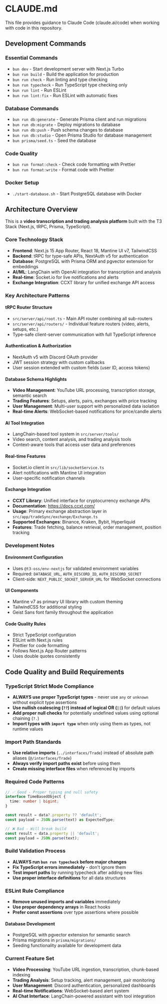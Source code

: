 # CLAUDE.md

This file provides guidance to Claude Code (claude.ai/code) when working with code in this repository.

## Development Commands

### Essential Commands
- `bun dev` - Start development server with Next.js Turbo
- `bun run build` - Build the application for production
- `bun run check` - Run linting and type checking
- `bun run typecheck` - Run TypeScript type checking only
- `bun run lint` - Run ESLint
- `bun run lint:fix` - Run ESLint with automatic fixes

### Database Commands
- `bun run db:generate` - Generate Prisma client and run migrations
- `bun run db:migrate` - Deploy migrations to database
- `bun run db:push` - Push schema changes to database
- `bun run db:studio` - Open Prisma Studio for database management
- `bun prisma/seed.ts` - Seed the database

### Code Quality
- `bun run format:check` - Check code formatting with Prettier
- `bun run format:write` - Format code with Prettier

### Docker Setup
- `./start-database.sh` - Start PostgreSQL database with Docker

## Architecture Overview

This is a **video transcription and trading analysis platform** built with the T3 Stack (Next.js, tRPC, Prisma, TypeScript).

### Core Technology Stack
- **Frontend**: Next.js 15 App Router, React 18, Mantine UI v7, TailwindCSS
- **Backend**: tRPC for type-safe APIs, NextAuth v5 for authentication
- **Database**: PostgreSQL with Prisma ORM and pgvector extension for embeddings
- **AI/ML**: LangChain with OpenAI integration for transcription and analysis
- **Real-time**: Socket.io for live notifications and alerts
- **Exchange Integration**: CCXT library for unified exchange API access

### Key Architecture Patterns

#### tRPC Router Structure
- `src/server/api/root.ts` - Main API router combining all sub-routers
- `src/server/api/routers/` - Individual feature routers (video, alerts, setups, etc.)
- Type-safe client-server communication with full TypeScript inference

#### Authentication & Authorization
- NextAuth v5 with Discord OAuth provider
- JWT session strategy with custom callbacks
- User session extended with custom fields (user ID, access tokens)

#### Database Schema Highlights
- **Video Management**: YouTube URL processing, transcription storage, semantic search
- **Trading Features**: Setups, alerts, pairs, exchanges with price tracking
- **User Management**: Multi-user support with personalized data isolation
- **Real-time Alerts**: WebSocket-based notifications for price/candle alerts

#### AI Tool Integration
- LangChain-based tool system in `src/server/tools/`
- Video search, content analysis, and trading analysis tools
- Context-aware tools that access user data and preferences

#### Real-time Features
- Socket.io client in `src/lib/socketService.ts`
- Alert notifications with Mantine UI integration
- User-specific notification channels

#### Exchange Integration
- **CCXT Library**: Unified interface for cryptocurrency exchange APIs
- **Documentation**: https://docs.ccxt.com/
- **Usage**: Primary exchange abstraction layer in `src/app/tradeSync/exchange/Exchange.ts`
- **Supported Exchanges**: Binance, Kraken, Bybit, Hyperliquid
- **Features**: Trade fetching, balance retrieval, order management, position tracking

### Development Notes

#### Environment Configuration
- Uses `@t3-oss/env-nextjs` for validated environment variables
- Required: `DATABASE_URL`, `AUTH_DISCORD_ID`, `AUTH_DISCORD_SECRET`
- Client-side: `NEXT_PUBLIC_SOCKET_SERVER_URL` for WebSocket connections

#### UI Components
- Mantine v7 as primary UI library with custom theming
- TailwindCSS for additional styling
- Geist Sans font family throughout the application

#### Code Quality Rules
- Strict TypeScript configuration
- ESLint with Next.js rules
- Prettier for code formatting
- Follows Next.js App Router patterns
- Uses double quotes consistently

## Code Quality and Build Requirements

### TypeScript Strict Mode Compliance
- **ALWAYS use proper TypeScript types** - never use `any` or `unknown` without explicit type assertions
- **Use nullish coalescing (`??`) instead of logical OR (`||`)** for default values
- **Add proper null checks** for potentially undefined values using optional chaining (`?.`)
- **Import types with `import type`** when only using them as types, not runtime values

### Import Path Standards
- **Use relative imports** (`../interfaces/Trade`) instead of absolute path aliases (`@/interfaces/Trade`)
- **Always verify import paths exist** before using them
- **Create missing interface files** when referenced by imports

### Required Code Patterns
```typescript
// ✅ Good - Proper typing and null safety
interface TimeBasedObject {
  time: number | bigint;
}

const result = data?.property ?? 'default';
const payload = JSON.parse(text) as ExpectedType;

// ❌ Bad - Will break build
const result = data.property || 'default';
const payload = JSON.parse(text);
```

### Build Validation Process
- **ALWAYS run `bun run typecheck` before major changes**
- **Fix TypeScript errors immediately** - don't ignore them
- **Test import paths** by running typecheck after adding new files
- **Use proper interface definitions** for all data structures

### ESLint Rule Compliance
- **Remove unused imports and variables** immediately
- **Use proper dependency arrays** in React hooks
- **Prefer const assertions** over type assertions where possible

#### Database Development
- PostgreSQL with pgvector extension for semantic search
- Prisma migrations in `prisma/migrations/`
- Seeding functionality available for development data

### Current Feature Set
- **Video Processing**: YouTube URL ingestion, transcription, chunk-based indexing
- **Trading Analysis**: Setup tracking, alert management, pair monitoring
- **User Management**: Discord authentication, personalized dashboards
- **Real-time Notifications**: WebSocket-based alert system
- **AI Chat Interface**: LangChain-powered assistant with tool integration